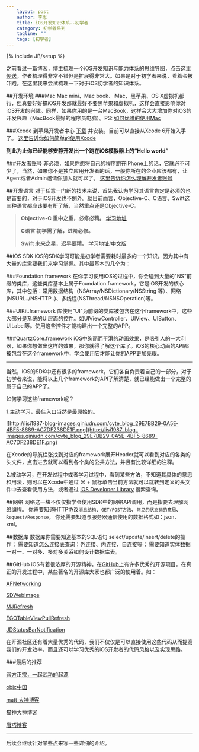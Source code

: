 ```yaml
---
    layout: post
    author: 李思
    title: iOS开发知识体系--初学者
    category: 初学者系列
    tagline: ""
    tags: [初学者]
---
```

{% include JB/setup %}

之前看过一篇博客，博主梳理一个iOS开发知识与能力体系的思维导图，[点击这里传送](http://blog.csdn.net/hursing/article/details/9020757)。作者梳理得非常不错但是扩展得非常大。如果是对于初学者来说，看着会被吓跑。在这里我来尝试梳理一下对于iOS初学者的知识体系。

##开发环境
###Mac
Mac mini、Mac book、iMac、黑苹果、OS X虚拟机都行，但真要好好搞iOS开发那就最好不要黑苹果和虚拟机，这样会直接影响你对iOS开发的兴趣。同样，如果你用的是一台MacBook，这样会大大增加你对iOS的开发兴趣（MacBook最好的程序员电脑）。PS: [如何优雅的使用Mac](http://www.zhihu.com/question/20873070)

###Xcode
到苹果开发者中心 [下载](https://developer.apple.com/cn/xcode/downloads/) 并安装。目前可以直接从Xcode 6开始入手了。
[这里告诉你如何简单的使用Xcode](https://developer.apple.com/library/ios/referencelibrary/GettingStarted/RoadMapiOSCh/FirstTutorial.html#//apple_ref/doc/uid/TP40012668-CH3-SW1)

**到此为止你已经能够安静开发出一个跑在iOS模拟器上的“Hello world”**

###开发者账号
非必须，如果你想将自己的程序跑在iPhone上的话，它就必不可少了，当然，如果你不是独立应用开发者的话，一般你所在的企业应该都有，让Agent或者Admin邀请你加入就可以了。
[这里告诉你怎么理解开发者账号](https://developer.apple.com/library/ios/documentation/IDEs/Conceptual/AppDistributionGuide/ManagingAccounts/ManagingAccounts.html#//apple_ref/doc/uid/TP40012582-CH24)

##开发语言
对于任意一门新的技术来说，首先我认为学习其语言肯定是必须的也是首要的，对于iOS开发也不例外。就目前而言，Objective-C、C语言、Swift这三种语言都应该要有所了解，当然重点还是Objective-C。

> **Objective-C 重中之重，必修必精。** [学习地址](https://developer.apple.com/library/ios/documentation/Cocoa/Conceptual/ProgrammingWithObjectiveC/Introduction/Introduction.html#//apple_ref/doc/uid/TP40011210)
> 
> 
> **C语言 初学需了解，进阶必修。** 
> 
> 
> **Swift 未来之星，迟早要精。** [学习地址](https://developer.apple.com/swift/)/[中文版](http://numbbbbb.gitbooks.io/-the-swift-programming-language-/)
> 

##iOS SDK
iOS的SDK学习可能是初学者需要耗时最多的一个知识。因为其中有大量的库需要我们来学习掌握。其中最基本的几个为：

###Foundation.framework
在你学习使用iOS的过程中，你会碰到大量的"NS"前缀的类库，这些类库基本上属于Foundation.framework，它是iOS开发的核心库，其中包括：常用数据结构（NSArray/NSDictionary/NSString 等）、网络(NSURL../NSHTTP..)、多线程(NSThread/NSNSOperation)等。

###UIKit.framework
库使用"UI"为前缀的类库被包含在这个framework中，这些大部分是系统的UI层面的控件。如UIViewController、UIView、UIButton、UILabel等。使用这些控件才能构建出一个完整的APP。

###QuartzCore.framework
iOS中绚丽而平滑的动画效果，是吸引人的一大利器，如果你想做出这样的效果，那你就得了解这个库了。iOS的核心动画的API都被包含在这个framework中，学会使用它才能让你的APP更加亮眼。

---

当然，iOS的SDK中还有很多的framework，它们各自负责着自己的一部分，对于初学者来说，能将以上几个framework的API了解清楚，就已经能做出一个完整的属于自己的APP了。

如何学习这些framework呢？

1.主动学习，最佳入口当然是最原始的。

![http://lisi1987-blog-images.qiniudn.com/cvte_blog_29E7BB29-0A5E-4BF5-8689-AC7DF238DE1F.png](http://lisi1987-blog-images.qiniudn.com/cvte_blog_29E7BB29-0A5E-4BF5-8689-AC7DF238DE1F.png)

在Xcode的导航栏张找到对应的framework展开Header就可以看到对应的各类的头文件，点击进去就可以看到各个类的公共方法，并且有比较详细的注释。

2.被动学习，在开发过程中或者学习过程中，看到某些方法，不知道其具体的意思和用法，则可以在Xcode中通过 ⌘ + 鼠标单击当前方法就可以跳转到定义的头文件中去查看使用方法，或者通过 [iOS Developer Library](https://developer.apple.com/library/ios/navigation/) 搜索查询。

##网络
网络这一块不仅仅指学会使用SDK中的网络API调用，而是指要去理解网络编程。
你需要知道HTTP协议`消息结构`、`GET/POST方法`、`常见的状态码的意思`、`Request/Response`。
你还需要知道与服务器通信使用的数据格式如：json、xml。

##数据库
数据库你需要知道基本的SQL语句 select/update/insert/delete的操作；
需要知道怎么连接表查询：外连接、内连接、自连接等；
需要知道实体数据一对一、一对多、多对多关系如何设计数据库表。

##GitHub
iOS有着很浓厚的开源精神，在[GitHub](https://github.com/)上有许多优秀的开源项目，在真正的开发过程中，某些著名的开源库大家也都广泛的使用着。如：

[AFNetworking](https://github.com/AFNetworking/AFNetworking)

[SDWebImage](https://github.com/rs/SDWebImage)

[MJRefresh](https://github.com/CoderMJLee/MJRefresh)

[EGOTableViewPullRefresh](https://github.com/enormego/EGOTableViewPullRefresh)

[JDStatusBarNotification](https://github.com/jaydee3/JDStatusBarNotification)

在开源社区还有着大量优秀的代码，我们不仅仅是可以直接使用这些代码从而提高我们的开发效率，而且还可以学习优秀的iOS开发者的代码风格以及实现思路。

###最后的推荐

[官方正宗，一起武功的起源](https://developer.apple.com/library/ios/navigation/#)

[objc中国](http://objccn.io/)

[matt 大神博客]( http://nshipster.com/)

[猫神大神博客](http://onevcat.com/)

[唐巧博客](http://blog.devtang.com/)

---

后续会继续针对某些点来写一些详细的介绍。